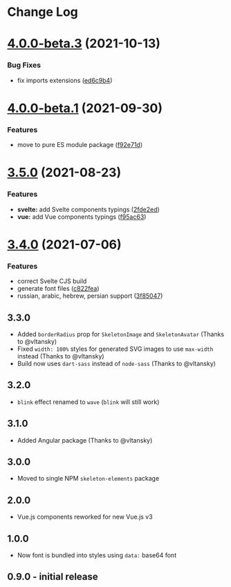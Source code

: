 # Change Log

# [4.0.0-beta.3](https://github.com/nolimits4web/skeleton-elements/compare/v4.0.0-beta.2...v4.0.0-beta.3) (2021-10-13)

### Bug Fixes

- fix imports extensions ([ed6c9b4](https://github.com/nolimits4web/skeleton-elements/commit/ed6c9b4c42a5019d4ec3f115312c48e2c10c6796))

# [4.0.0-beta.1](https://github.com/nolimits4web/skeleton-elements/compare/v3.5.0...v4.0.0-beta.1) (2021-09-30)

### Features

- move to pure ES module package ([f92e71d](https://github.com/nolimits4web/skeleton-elements/commit/f92e71d15820cba0f36d2c31709eafe0a422d424))

# [3.5.0](https://github.com/nolimits4web/skeleton-elements/compare/v3.4.0...v3.5.0) (2021-08-23)

### Features

- **svelte:** add Svelte components typings ([2fde2ed](https://github.com/nolimits4web/skeleton-elements/commit/2fde2edb51663c3971956305540f34ecc93b82b3))
- **vue:** add Vue components typings ([f95ac63](https://github.com/nolimits4web/skeleton-elements/commit/f95ac63e0d68e563c5167daf191b0f098c851bf9))

# [3.4.0](https://github.com/nolimits4web/skeleton-elements/compare/v3.3.0...v3.4.0) (2021-07-06)

### Features

- correct Svelte CJS build
- generate font files ([c822fea](https://github.com/nolimits4web/skeleton-elements/commit/c822fea2438a0d3b4f1193db5d00c4173608b775))
- russian, arabic, hebrew, persian support ([3f85047](https://github.com/nolimits4web/skeleton-elements/commit/3f85047e65ae629a7e9e29e53abdc83410fc2f9b))

## 3.3.0

- Added `borderRadius` prop for `SkeletonImage` and `SkeletonAvatar` (Thanks to @vltansky)
- Fixed `width: 100%` styles for generated SVG images to use `max-width` instead (Thanks to @vltansky)
- Build now uses `dart-sass` instead of `node-sass` (Thanks to @vltansky)

## 3.2.0

- `blink` effect renamed to `wave` (`blink` will still work)

## 3.1.0

- Added Angular package (Thanks to @vltansky)

## 3.0.0

- Moved to single NPM `skeleton-elements` package

## 2.0.0

- Vue.js components reworked for new Vue.js v3

## 1.0.0

- Now font is bundled into styles using `data:` base64 font

## 0.9.0 - initial release
